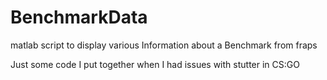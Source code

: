 # BenchmarkData
matlab script to display various Information about a Benchmark from fraps

Just some code I put together when I had issues with stutter in CS:GO
